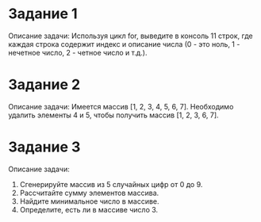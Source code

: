 # Задание 1

Описание задачи: Используя цикл for, выведите в консоль 11 строк, где каждая строка содержит индекс и описание числа (0 - это ноль, 1 - нечетное число, 2 - четное число и т.д.).

# Задание 2

Описание задачи: Имеется массив [1, 2, 3, 4, 5, 6, 7]. Необходимо удалить элементы 4 и 5, чтобы получить массив [1, 2, 3, 6, 7].

# Задание 3

Описание задачи:
1. Сгенерируйте массив из 5 случайных цифр от 0 до 9.
2. Рассчитайте сумму элементов массива.
3. Найдите минимальное число в массиве.
4. Определите, есть ли в массиве число 3.


